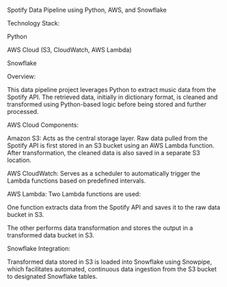 Spotify Data Pipeline using Python, AWS, and Snowflake

Technology Stack:

Python

AWS Cloud (S3, CloudWatch, AWS Lambda)

Snowflake

Overview:

This data pipeline project leverages Python to extract music data from the Spotify API. The retrieved data, initially in dictionary format, is cleaned and transformed using Python-based logic before being stored and further processed.

AWS Cloud Components:

Amazon S3: Acts as the central storage layer. Raw data pulled from the Spotify API is first stored in an S3 bucket using an AWS Lambda function. After transformation, the cleaned data is also saved in a separate S3 location.

AWS CloudWatch: Serves as a scheduler to automatically trigger the Lambda functions based on predefined intervals.

AWS Lambda: Two Lambda functions are used:

One function extracts data from the Spotify API and saves it to the raw data bucket in S3.

The other performs data transformation and stores the output in a transformed data bucket in S3.

Snowflake Integration:

Transformed data stored in S3 is loaded into Snowflake using Snowpipe, which facilitates automated, continuous data ingestion from the S3 bucket to designated Snowflake tables.

